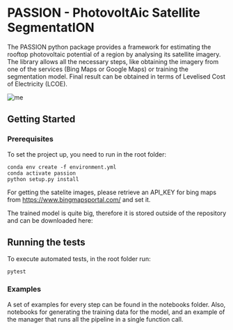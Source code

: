 # PASSION - PhotovoltAic Satellite SegmentatION

The PASSION python package provides a framework for estimating the rooftop photovoltaic potential of a region
by analysing its satellite imagery. The library allows all the necessary steps, like obtaining the
imagery from one of the services (Bing Maps or Google Maps) or training the segmentation model.
Final result can be obtained in terms of Levelised Cost of Electricity (LCOE).



![me](https://jugit.fz-juelich.de/iek-3/groups/data-and-model-integration/patil/pueblas/passion/-/blob/master/assets/full_process.gif)

## Getting Started


### Prerequisites

To set the project up, you need to run in the root folder:

```
conda env create -f environment.yml
conda activate passion
python setup.py install
```


For getting the satelite images, please retrieve an API_KEY for bing maps from https://www.bingmapsportal.com/ and set it.

The trained model is quite big, therefore it is stored outside of the repository and can be downloaded here: 

## Running the tests

To execute automated tests, in the root folder run:

```
pytest
```

### Examples

A set of examples for every step can be found in the notebooks folder.  Also, notebooks for generating the training data for the model, and an example of the manager that runs all the pipeline in a single function call.
